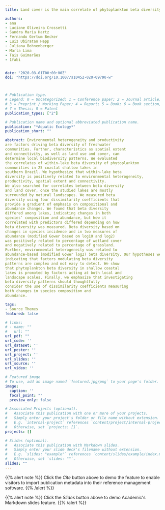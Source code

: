 ```yaml
---
title: Land cover is the main correlate of phytoplankton beta diversity in subtropical coastal shallow lakes

authors:
- ana
- Luciane Oliveira Crossetti
- Sandra Maria Hartz
- Fernando Gertum Becker
- Luiz Ubiratan Hepp
- Juliana Bohnenberger
- Marla Lima
- Tais Guimarães
- 1fabi


date: "2020-08-01T00:00:00Z"
doi: "https://doi.org/10.1007/s10452-020-09790-w"



# Publication type.
# Legend: 0 = Uncategorized; 1 = Conference paper; 2 = Journal article;
# 3 = Preprint / Working Paper; 4 = Report; 5 = Book; 6 = Book section;
# 7 = Thesis; 8 = Patent
publication_types: ["2"]

# Publication name and optional abbreviated publication name.
publication: "*Aquatic Ecology*"
publication_short: ""

abstract: Environmental heterogeneity and productivity
are factors driving beta diversity of freshwater
communities. Further, characteristics as spatial extent
and connectivity, as well as land use and cover, can
determine local biodiversity patterns. We evaluated
the correlates of within-lake beta diversity of phytoplankton
communities in 25 coastal shallow lakes in
southern Brazil. We hypothesize that within-lake beta
diversity is positively related to environmental heterogeneity,
productivity, spatial extent and connectivity.
We also searched for correlates between beta diversity
and land cover, once the studied lakes are mostly
surrounded by natural landscapes. We measured beta
diversity using four dissimilarity coefficients that
provide a gradient of emphasis on compositional and
abundance changes. We found that beta diversity
differed among lakes, indicating changes in both
species’ composition and abundance, but how it
correlated with predictors differed depending on how
beta diversity was measured. Beta diversity based on
changes in species incidence and in two measures of
abundance (modified Gower based on log10 and log2)
was positively related to percentage of wetland cover
and negatively related to percentage of grassland.
Further, environmental heterogeneity was related to
abundance-based (modified Gower log2) beta diversity. Our hypotheses were partly corroborated,
indicating that factors modulating beta diversity
patterns are complex and not easy to detect. We show
that phytoplankton beta diversity in shallow coastal
lakes is promoted by factors acting at both local and
landscape scales. Finally, we emphasize that investigating
beta diversity patterns should thoughtfully
consider the use of dissimilarity coefficients measuring
both changes in species composition and
abundance.

tags:
- Source Themes
featured: false

# links:
# - name: ""
#   url: ""
url_pdf: ""
url_code: ''
url_dataset: ''
url_poster: ''
url_project: ''
url_slides: ''
url_source: ''
url_video: ''

# Featured image
# To use, add an image named `featured.jpg/png` to your page's folder. 
image:
  caption: ''
  focal_point: ""
  preview_only: false

# Associated Projects (optional).
#   Associate this publication with one or more of your projects.
#   Simply enter your project's folder or file name without extension.
#   E.g. `internal-project` references `content/project/internal-project/index.md`.
#   Otherwise, set `projects: []`.
projects: []

# Slides (optional).
#   Associate this publication with Markdown slides.
#   Simply enter your slide deck's filename without extension.
#   E.g. `slides: "example"` references `content/slides/example/index.md`.
#   Otherwise, set `slides: ""`.
slides: ""
---
```


{{% alert note %}}
Click the *Cite* button above to demo the feature to enable visitors to import publication metadata into their reference management software.
{{% /alert %}}

{{% alert note %}}
Click the *Slides* button above to demo Academic's Markdown slides feature.
{{% /alert %}}

